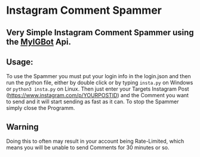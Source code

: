 # Instagram Comment Spammer

## Very Simple Instagram Comment Spammer using the [MyIGBot](https://github.com/b31ngD3v/MyIGBot/) Api.

## Usage:

To use the Spammer you must put your login info in the login.json and then run the python file, either by double click or by typing ``` insta.py ``` on Windows or ``` python3 insta.py ``` on Linux.
Then just enter your Targets Instagram Post (https://www.instagram.com/p/YOURPOSTID) and the Comment you want to send and it will start sending as fast as it can.
To stop the Spammer simply close the Programm.

## Warning
Doing this to often may result in your account being Rate-Limited, which means you will be unable to send Comments for 30 minutes or so.

